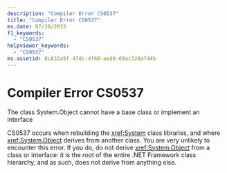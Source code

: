 ```yaml
---
description: "Compiler Error CS0537"
title: "Compiler Error CS0537"
ms.date: 07/20/2015
f1_keywords: 
  - "CS0537"
helpviewer_keywords: 
  - "CS0537"
ms.assetid: 6c832a5f-47dc-4f60-aed8-69ac328af44b
---
```

# Compiler Error CS0537
The class System.Object cannot have a base class or implement an interface  
  
 CS0537 occurs when rebuilding the <xref:System> class libraries, and where <xref:System.Object> derives from another class. You are very unlikely to encounter this error. If you do, do not derive <xref:System.Object> from a class or interface: it is the root of the entire .NET Framework class hierarchy, and as such, does not derive from anything else.
